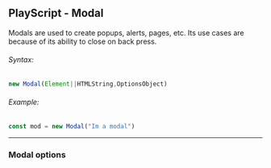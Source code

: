 PlayScript - Modal
---
Modals are used to create popups, alerts, pages, etc. Its use cases are because of its ability to close on back press.

###### Syntax:
```javascript
new Modal(Element||HTMLString,OptionsObject)
```
###### Example:
```javascript
const mod = new Modal("Im a modal")
```

---
### Modal options